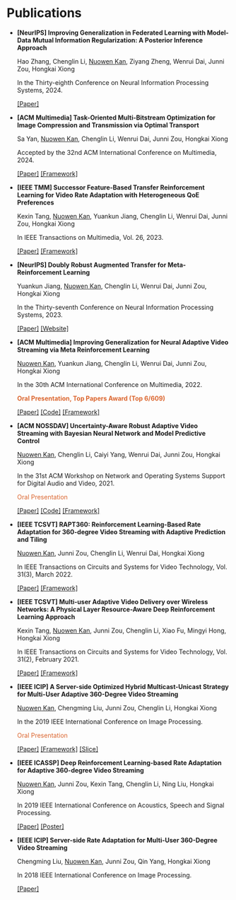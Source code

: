 # Publications
- **[NeurIPS] Improving Generalization in Federated Learning with Model-Data Mutual Information Regularization: A Posterior Inference Approach**

  Hao Zhang, Chenglin Li, <u>Nuowen Kan</u>, Ziyang Zheng, Wenrui Dai, Junni Zou, Hongkai Xiong

  In the Thirty-eighth Conference on Neural Information Processing Systems, 2024.

  [\[Paper\]](https://openreview.net/forum?id=6lx34fpanw) 

- **[ACM Multimedia] Task-Oriented Multi-Bitstream Optimization for Image Compression and Transmission via Optimal Transport**

    Sa Yan, <u>Nuowen Kan</u>, Chenglin Li, Wenrui Dai, Junni Zou, Hongkai Xiong

    Accepted by the 32nd ACM International Conference on Multimedia, 2024.

    [\[Paper\]](https://dl.acm.org/doi/10.1145/3664647.3681523) [\[Framework\]](pic/mm24.png) 

- **[IEEE TMM] Successor Feature-Based Transfer Reinforcement Learning for Video Rate Adaptation with Heterogeneous QoE Preferences**

    Kexin Tang, <u>Nuowen Kan</u>, Yuankun Jiang, Chenglin Li, Wenrui Dai, Junni Zou, Hongkai Xiong

    In IEEE Transactions on Multimedia, Vol. 26, 2023.

    [\[Paper\]](https://ieeexplore.ieee.org/document/10314007) [\[Framework\]](pic/tmm23.png)

- **[NeurIPS] Doubly Robust Augmented Transfer for Meta-Reinforcement Learning**

  Yuankun Jiang, <u>Nuowen Kan</u>, Chenglin Li, Wenrui Dai, Junni Zou, Hongkai Xiong

  In the Thirty-seventh Conference on Neural Information Processing Systems, 2023.

  [\[Paper\]](https://proceedings.neurips.cc/paper_files/paper/2023/hash/f31bf160569618084ba9bdc2a8de29d0-Abstract-Conference.html) [\[Website\]](https://neurips.cc/virtual/2023/poster/70281)

- **[ACM Multimedia] Improving Generalization for Neural Adaptive Video Streaming via Meta Reinforcement Learning**
  
  <u>Nuowen Kan</u>, Yuankun Jiang, Chenglin Li, Wenrui Dai, Junni Zou, Hongkai Xiong

  In the 30th ACM International Conference on Multimedia, 2022.

  <!-- __<font color=#DB652E>Top Papers Award (Top 6/609)</font>__ -->
  __<span style="color:#DB652E">Oral Presentation, Top Papers Award (Top 6/609)</span>__

  [\[Paper\]](https://dl.acm.org/doi/abs/10.1145/3503161.3548331) [\[Code\]](https://github.com/confiwent/merina) [\[Framework\]](pic/MM_22.png) 

<!-- <img class="profile-paper-pic" src="pic/nossdav'21.png" width = "800" height = "320"> -->

- **[ACM NOSSDAV] Uncertainty-Aware Robust Adaptive Video Streaming with Bayesian Neural Network and Model Predictive Control**
  
  <u>Nuowen Kan</u>, Chenglin Li, Caiyi Yang, Wenrui Dai, Junni Zou, Hongkai Xiong

  In the 31st ACM Workshop on Network and Operating Systems Support for Digital Audio and Video, 2021.

  <span style="color:#DB652E">Oral Presentation</span>

  [\[Paper\]](https://dl.acm.org/doi/abs/10.1145/3458306.3458872) [\[Code\]](https://github.com/confiwent/BayesMPC) [\[Framework\]](pic/nossdav'21.png)

<!-- <img class="profile-paper-pic" src="pic/tcsvt_21.png" width = "800" height = "250"> -->

- **[IEEE TCSVT] RAPT360: Reinforcement Learning-Based Rate Adaptation for 360-degree Video Streaming with Adaptive Prediction and Tiling**

    <u>Nuowen Kan</u>, Junni Zou, Chenglin Li, Wenrui Dai, Hongkai Xiong

    In IEEE Transactions on Circuits and Systems for Video Technology, Vol. 31(3), March 2022.

    [\[Paper\]](https://ieeexplore.ieee.org/document/9419061?reason=concurrency) [\[Framework\]](pic/tcsvt_21.png)

<!-- <img class="profile-paper-pic" src="pic/tcsvt_20.png" width = "800" height = "360"> -->

- **[IEEE TCSVT] Multi-user Adaptive Video Delivery over Wireless Networks: A Physical Layer Resource-Aware Deep Reinforcement Learning Approach**

    Kexin Tang, <u>Nuowen Kan</u>, Junni Zou, Chenglin Li, Xiao Fu, Mingyi Hong, Hongkai Xiong

    In IEEE Transactions on Circuits and Systems for Video Technology, Vol. 31(2), February 2021.

    [\[Paper\]](https://ieeexplore.ieee.org/abstract/document/9035396) [\[Framework\]](pic/tcsvt_20.png)

<!-- <img class="profile-paper-pic" src="pic/icip_19.png" width = "600" height = "360"> -->

- **[IEEE ICIP] A Server-side Optimized Hybrid Multicast-Unicast Strategy for Multi-User Adaptive 360-Degree Video Streaming**

    <u>Nuowen Kan</u>, Chengming Liu, Junni Zou, Chenglin Li, Hongkai Xiong

    In the 2019 IEEE International Conference on Image Processing.

    <span style="color:#DB652E">Oral Presentation</span>

    [\[Paper\]](https://ieeexplore.ieee.org/abstract/document/8803007) [\[Framework\]](pic/icip_19.png) [\[Slice\]](https://drive.google.com/file/d/1y6tLxdk-TxEl9gnDd-EnFSwyXgHnoUKQ/view?usp=sharing)

<!-- <img class="profile-paper-pic" src="pic/icassp_19.png" width = "800" height = "360"> -->

- **[IEEE ICASSP] Deep Reinforcement Learning-based Rate Adaptation for Adaptive 360-degree Video Streaming**

    <u>Nuowen Kan</u>, Junni Zou, Kexin Tang, Chenglin Li, Ning Liu, Hongkai Xiong

    In 2019 IEEE International Conference on Acoustics, Speech and Signal Processing.

    [\[Paper\]](https://ieeexplore.ieee.org/document/8683779) [\[Poster\]](https://drive.google.com/file/d/1ZXA_Ut1n-HMu7117lQNG4i1EIK-ACOii/view?usp=sharing)

<!-- <img class="profile-paper-pic" src="pic/icip_18.png" width = "800" height = "360"> -->

- **[IEEE ICIP] Server-side Rate Adaptation for Multi-User 360-Degree Video Streaming**

    Chengming Liu, <u>Nuowen Kan</u>, Junni Zou, Qin Yang, Hongkai Xiong

    In 2018 IEEE International Conference on Image Processing.

    [\[Paper\]](https://ieeexplore.ieee.org/document/8451447)
